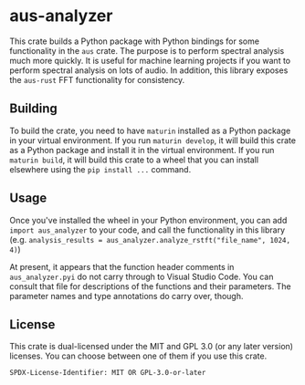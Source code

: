 # aus-analyzer

This crate builds a Python package with Python bindings for some functionality in the `aus` crate. The purpose is to perform spectral analysis much more quickly. It is useful for machine learning projects if you want to perform spectral analysis on lots of audio. In addition, this library exposes the `aus-rust` FFT functionality for consistency.

## Building
To build the crate, you need to have `maturin` installed as a Python package in your virtual environment. If you run `maturin develop`, it will build this crate as a Python package and install it in the virtual environment. If you run `maturin build`, it will build this crate to a wheel that you can install elsewhere using the `pip install ...` command.

## Usage
Once you've installed the wheel in your Python environment, you can add `import aus_analyzer` to your code, and call the functionality in this library (e.g. `analysis_results = aus_analyzer.analyze_rstft("file_name", 1024, 4)`)

At present, it appears that the function header comments in `aus_analyzer.pyi` do not carry through to Visual Studio Code. You can consult that file for descriptions of the functions and their parameters. The parameter names and type annotations do carry over, though.

## License
This crate is dual-licensed under the MIT and GPL 3.0 (or any later version) licenses. You can choose between one of them if you use this crate.

`SPDX-License-Identifier: MIT OR GPL-3.0-or-later`
